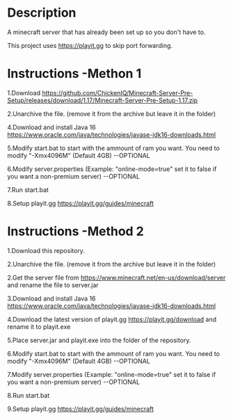 # Description
A minecraft server that has already been set up so you don't have to.

This project uses https://playit.gg to skip port forwarding.

# Instructions -Methon 1
1.Download https://github.com/ChickenIQ/Minecraft-Server-Pre-Setup/releases/download/1.17/Minecraft-Server-Pre-Setup-1.17.zip

2.Unarchive the file. (remove it from the archive but leave it in the folder)

4.Download and install Java 16 https://www.oracle.com/java/technologies/javase-jdk16-downloads.html 

5.Modify start.bat to start with the ammount of ram you want. You need to modify "-Xmx4096M" (Default 4GB)  --OPTIONAL

6.Modify server.properties (Example: "online-mode=true" set it to false if you want a non-premium server) --OPTIONAL

7.Run start.bat

8.Setup playit.gg https://playit.gg/guides/minecraft

# Instructions -Method 2
1.Download this repository.

2.Unarchive the file. (remove it from the archive but leave it in the folder)

2.Get the server file from https://www.minecraft.net/en-us/download/server and rename the file to server.jar

3.Download and install Java 16 https://www.oracle.com/java/technologies/javase-jdk16-downloads.html 

4.Download the latest version of playit.gg https://playit.gg/download and rename it to playit.exe

5.Place server.jar and playit.exe into the folder of the repository.

6.Modify start.bat to start with the ammount of ram you want. You need to modify "-Xmx4096M" (Default 4GB)  --OPTIONAL

7.Modify server.properties (Example: "online-mode=true" set it to false if you want a non-premium server) --OPTIONAL

8.Run start.bat

9.Setup playit.gg https://playit.gg/guides/minecraft
